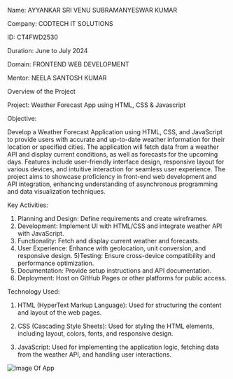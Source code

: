 Name: AYYANKAR SRI VENU SUBRAMANYESWAR KUMAR

Company: CODTECH IT SOLUTIONS

ID: CT4FWD2530

Duration: June to July 2024

Domain: FRONTEND WEB DEVELOPMENT

Mentor: NEELA SANTOSH KUMAR

Overview of the Project

Project: Weather Forecast App using HTML, CSS & Javascript

Objective:

Develop a Weather Forecast Application using HTML, CSS, and JavaScript to provide users with accurate and up-to-date weather information for their location or specified cities. The application will fetch data from a weather API and display current conditions, as well as forecasts for the upcoming days. Features include user-friendly interface design, responsive layout for various devices, and intuitive interaction for seamless user experience. The project aims to showcase proficiency in front-end web development and API integration, enhancing understanding of asynchronous programming and data visualization techniques.

Key Activities:

1) Planning and Design: Define requirements and create wireframes.
2) Development: Implement UI with HTML/CSS and integrate weather API with JavaScript.
3) Functionality: Fetch and display current weather and forecasts.
4) User Experience: Enhance with geolocation, unit conversion, and responsive design.
5)Testing: Ensure cross-device compatibility and performance optimization.
6) Documentation: Provide setup instructions and API documentation.
7) Deployment: Host on GitHub Pages or other platforms for public access.

Technology Used:

1) HTML (HyperText Markup Language): Used for structuring the content and layout of the web pages.

2) CSS (Cascading Style Sheets): Used for styling the HTML elements, including layout, colors, fonts, and responsive design.

3) JavaScript: Used for implementing the application logic, fetching data from the weather API, and handling user interactions.

![Image Of App](https://github.com/VenuAyyankar/CODTECH-Task1/assets/132980829/50f5b403-d6b1-4a32-be76-486b2979dbce)

